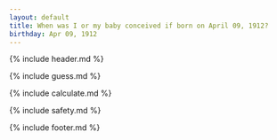 ```yaml
---
layout: default
title: When was I or my baby conceived if born on April 09, 1912?
birthday: Apr 09, 1912
---
```


{% include header.md %}

{% include guess.md %}

{% include calculate.md %}

{% include safety.md %}

{% include footer.md %}




